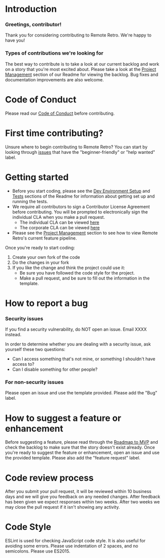 # Introduction

### Greetings, contributor!

Thank you for considering contributing to Remote Retro. We're happy to have you!

### Types of contributions we're looking for

The best way to contribute is to take a look at our current backlog and work on a story that you're most excited about. Please take a look at the [Project Management](https://github.com/stride-nyc/remote_retro#project-management) section of our Readme for viewing the backlog. Bug fixes and documentation improvements are also welcome.

# Code of Conduct
Please read our [Code of Conduct](https://github.com/stride-nyc/remote_retro/blob/master/CODE_OF_CONDUCT.md) before contributing.

# First time contributing?
Unsure where to begin contributing to Remote Retro? You can start by looking through [issues](https://github.com/stride-nyc/remote_retro/issues) that have the "beginner-friendly" or "help wanted" label.

# Getting started
* Before you start coding, please see the [Dev Environment Setup](https://github.com/stride-nyc/remote_retro#dev-environment-setup) and [Tests](https://github.com/stride-nyc/remote_retro#tests) sections of the Readme for information about getting set up and running the tests.
* We require all contributors to sign a Contributor License Agreement before contributing. You will be prompted to electronically sign the individual CLA when you make a pull request.
  - The individual CLA can be viewed [here](https://gist.github.com/qlaire/cfcc3a2b9ab28f3c97716e4040afe578)
  - The corporate CLA can be viewed [here](https://gist.github.com/qlaire/c6b31ad2ba9489e75f6c810be466e7c6)
* Please see the [Project Management](https://github.com/stride-nyc/remote_retro#project-management) section to see how to view Remote Retro's current feature pipeline.

Once you're ready to start coding:

1. Create your own fork of the code
2. Do the changes in your fork
3. If you like the change and think the project could use it:
    * Be sure you have followed the code style for the project.
    * Make a pull request, and be sure to fill out the information in the template.


# How to report a bug
### Security issues
If you find a security vulnerability, do NOT open an issue. Email XXXX instead.

In order to determine whether you are dealing with a security issue, ask yourself these two questions:
* Can I access something that's not mine, or something I shouldn't have access to?
* Can I disable something for other people?

### For non-security issues
Please open an issue and use the template provided. Please add the "Bug" label.

# How to suggest a feature or enhancement
Before suggesting a feature, please read through the [Roadmap to MVP](https://github.com/stride-nyc/remote_retro#roadmap-to-mvp) and check the backlog to make sure that the story doesn't exist already. Once you're ready to suggest the feature or enhancement, open an issue and use the provided template. Please also add the "feature request" label.

# Code review process
After you submit your pull request, it will be reviewed within 10 business days and we will give you feedback on any needed changes. After feedback has been given we expect responses within two weeks. After two weeks we may close the pull request if it isn't showing any activity.

# Code Style
ESLint is used for checking JavaScript code style. It is also useful for avoiding some errors. Please use indentation of 2 spaces, and no semicolons. Please use ES2015.
